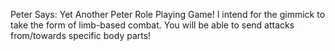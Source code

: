 Peter Says: Yet Another Peter Role Playing Game! I intend for the gimmick to take the form of limb-based combat. You will be able to send attacks from/towards specific body parts!

